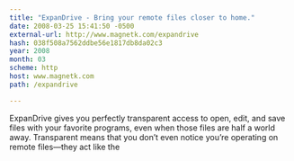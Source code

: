 ```yaml
---
title: "ExpanDrive - Bring your remote files closer to home."
date: 2008-03-25 15:41:50 -0500
external-url: http://www.magnetk.com/expandrive
hash: 038f508a7562ddbe56e1817db8da02c3
year: 2008
month: 03
scheme: http
host: www.magnetk.com
path: /expandrive

---
```


ExpanDrive gives you perfectly transparent access to open, edit, and save files with your favorite programs, even when those files are half a world away. Transparent means that you don’t even notice you’re operating on remote files—they act like the
